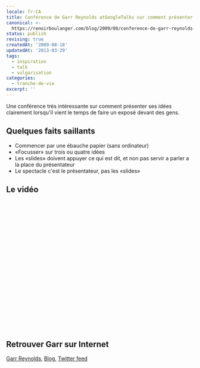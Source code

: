 ```yaml
---
locale: fr-CA
title: Conférence de Garr Reynolds atGoogleTalks sur comment présenter ses idées
canonical: >-
  https://renoirboulanger.com/blog/2009/08/conference-de-garr-reynolds-atgoogletalks-sur-comment-presenter-ses-idees/
status: publish
revising: true
createdAt: '2009-08-18'
updatedAt: '2013-03-29'
tags:
  - inspiration
  - talk
  - vulgarisation
categories:
  - tranche-de-vie
excerpt: ''
---
```


Une conférence très intéressante sur comment présenter ses idées clairement lorsqu'il vient le temps de faire un exposé devant des gens.

<!--more-->
<h2>Quelques faits saillants</h2>
<ul>
	<li>Commencer par une ébauche papier (sans ordinateur)</li>
	<li>«Focusser» sur trois ou quatre idées</li>
	<li>Les «slides» doivent appuyer ce qui est dit, et non pas servir a parler a la place du présentateur</li>
	<li>Le spectacle c'est le présentateur, pas les «slides»</li>
</ul>
<h2>Le vidéo</h2>
<object classid="clsid:d27cdb6e-ae6d-11cf-96b8-444553540000" width="425" height="344" codebase="http://download.macromedia.com/pub/shockwave/cabs/flash/swflash.cab#version=6,0,40,0"><param name="allowFullScreen" value="true" /><param name="allowscriptaccess" value="always" /><param name="src" value="http://www.youtube.com/v/DZ2vtQCESpk&amp;hl=en&amp;fs=1&amp;" /><param name="allowfullscreen" value="true" /><embed type="application/x-shockwave-flash" width="425" height="344" src="http://www.youtube.com/v/DZ2vtQCESpk&amp;hl=en&amp;fs=1&amp;" allowscriptaccess="always" allowfullscreen="true"/></object>
<!--#TODO Flash video to replace-->
<h2>Retrouver Garr sur Internet</h2>
<a href="http://www.garrreynolds.com/">Garr Reynolds</a>, <a href="http://www.presentationzen.com/">Blog</a>, <a href="http://twitter.com/presentationzen">Twitter feed</a>
